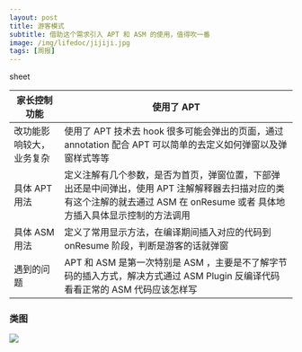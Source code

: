 ```yaml
---
layout: post
title: 游客模式
subtitle: 借助这个需求引入 APT 和 ASM 的使用，值得吹一番
image: /img/lifedoc/jijiji.jpg
tags: [周报]
---
```


sheet

| 家长控制功能 | 使用了 APT |
|---|---|
| 改功能影响较大，业务复杂 | 使用了 APT 技术去 hook 很多可能会弹出的页面，通过 annotation 配合 APT 可以简单的去定义如何弹窗以及弹窗样式等等 |
| 具体 APT 用法 | 定义注解有几个参数，是否为首页，弹窗位置，下部弹出还是中间弹出，使用 APT 注解解释器去扫描对应的类有这个注解的就去通过 ASM 在 onResume 或者 具体地方插入具体显示控制的方法调用 |
| 具体 ASM 用法 | 定义了常用显示方法，在编译期间插入对应的代码到 onResume 阶段，判断是游客的话就弹窗 |
| 遇到的问题 | APT 和 ASM 是第一次特别是 ASM ，主要是不了解字节码的插入方式，解决方式通过 ASM Plugin 反编译代码看看正常的 ASM 代码应该怎样写 |

### 类图

![](https://raw.githubusercontent.com/XPJ1993/images/master/PGC类图.png)


